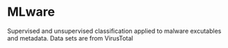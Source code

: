 # MLware
Supervised and unsupervised classification applied to malware excutables and metadata. 
Data sets are from VirusTotal

